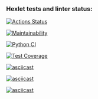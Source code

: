### Hexlet tests and linter status:
[![Actions Status](https://github.com/alisa-kz/python-project-50/actions/workflows/hexlet-check.yml/badge.svg)](https://github.com/alisa-kz/python-project-50/actions)

[![Maintainability](https://api.codeclimate.com/v1/badges/04cf893d3734993ced87/maintainability)](https://codeclimate.com/github/alisa-kz/python-project-50/maintainability)

[![Python CI](https://github.com/alisa-kz/python-project-50/actions/workflows/pyci.yml/badge.svg)](https://github.com/alisa-kz/python-project-50/actions/workflows/pyci.yml)

[![Test Coverage](https://api.codeclimate.com/v1/badges/04cf893d3734993ced87/test_coverage)](https://codeclimate.com/github/alisa-kz/python-project-50/test_coverage)

[![asciicast](https://asciinema.org/a/KJmMatAvCx5oGV7miHRPlFoQr.svg)](https://asciinema.org/a/KJmMatAvCx5oGV7miHRPlFoQr)

[![asciicast](https://asciinema.org/a/KfCbWb38poCk9Ly7Ab7WoX8YA.svg)](https://asciinema.org/a/KfCbWb38poCk9Ly7Ab7WoX8YA)

[![asciicast](https://asciinema.org/a/F5OGHhd9HD4YpYi9miKQETNsy.svg)](https://asciinema.org/a/F5OGHhd9HD4YpYi9miKQETNsy)
